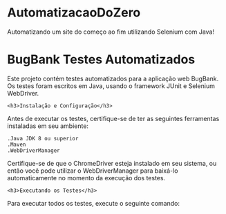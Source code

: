 # AutomatizacaoDoZero
Automatizando um site do começo ao fim utilizando Selenium com Java!

  <h1>BugBank Testes Automatizados</h1>
Este projeto contém testes automatizados para a aplicação web BugBank. Os testes foram escritos em Java, usando o framework JUnit e Selenium WebDriver.

    <h3>Instalação e Configuração</h3>
Antes de executar os testes, certifique-se de ter as seguintes ferramentas instaladas em seu ambiente:

    .Java JDK 8 ou superior
    .Maven
    .WebDriverManager
    
    
Certifique-se de que o ChromeDriver esteja instalado em seu sistema, ou então você pode utilizar o WebDriverManager para baixá-lo automaticamente no momento da execução dos testes.

    <h3>Executando os Testes</h3>
Para executar todos os testes, execute o seguinte comando:



